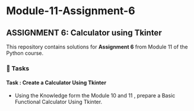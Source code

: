 ﻿# Module-11-Assignment-6

## ASSIGNMENT 6: Calculator using Tkinter

This repository contains solutions for **Assignment 6** from Module 11 of the Python course.

### 📌 Tasks

#### Task : Create a Calculator Using Tkinter
-   Using the Knowledge form the Module 10 and 11 , prepare a Basic Functional Calculator Using Tkinter.





